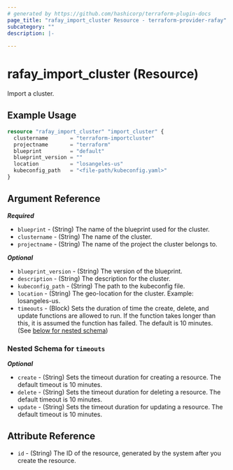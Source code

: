 ```yaml
---
# generated by https://github.com/hashicorp/terraform-plugin-docs
page_title: "rafay_import_cluster Resource - terraform-provider-rafay"
subcategory: ""
description: |-
  
---
```


# rafay_import_cluster (Resource)

Import a cluster. 


## Example Usage

```terraform
resource "rafay_import_cluster" "import_cluster" {
  clustername       = "terraform-importcluster"
  projectname       = "terraform"
  blueprint         = "default"
  blueprint_version = ""
  location          = "losangeles-us"
  kubeconfig_path   = "<file-path/kubeconfig.yaml>"
}
```


<!-- schema generated by tfplugindocs -->
## Argument Reference

***Required***

- `blueprint` - (String) The name of the blueprint used for the cluster. 
- `clustername` - (String) The name of the cluster. 
- `projectname` - (String) The name of the project the cluster belongs to. 

***Optional***

- `blueprint_version` - (String) The version of the blueprint. 
- `description` - (String) The description for the cluster. 
- `kubeconfig_path` - (String) The path to the kubeconfig file. 
- `location` - (String) The geo-location for the cluster. Example: losangeles-us. 
- `timeouts` - (Block) Sets the duration of time the create, delete, and update functions are allowed to run. If the function takes longer than this, it is assumed the function has failed. The default is 10 minutes. (See [below for nested schema](#nestedblock--timeouts))


<a id="nestedblock--timeouts"></a>
### Nested Schema for `timeouts`

***Optional***

- `create` - (String) Sets the timeout duration for creating a resource. The default timeout is 10 minutes. 
- `delete` - (String) Sets the timeout duration for deleting a resource. The default timeout is 10 minutes. 
- `update` - (String) Sets the timeout duration for updating a resource. The default timeout is 10 minutes. 


## Attribute Reference 

- `id` - (String) The ID of the resource, generated by the system after you create the resource.

